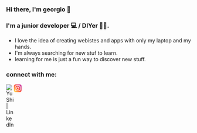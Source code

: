### Hi there, I'm georgio 👋
### I'm a junior developer 💻 / DIYer 👷‍♂️. 
<!-- a line space between the 2 sections-->
- I love the idea of creating webistes and apps with only my laptop and my hands.
- I'm always searching for new stuf to learn.
- learning for me is just a fun way to discover new stuff.
  
### connect with me:
<a href="https://www.linkedin.com/in/georgiofeghaly/"><img align="left" src="https://raw.githubusercontent.com/georgiofeghalygeorgiofeghaly/main/images/linkedin.svg" alt="Yu Shi | LinkedIn" width="21px"/></a>
<a href="https://instagram.com/gio-feg/"><img align="left" src="https://raw.githubusercontent.com/georgiofeghaly/georgiofeghaly/main/images/instagram.svg" alt="Yu Shi | Instagram" width="21px"/></a>

<!--
**georgiofeghaly/georgiofeghaly** is a ✨ _special_ ✨ repository because its `README.md` (this file) appears on your GitHub profile.

Here are some ideas to get you started:

- 🔭 I’m currently working on ...
- 🌱 I’m currently learning ...
- 👯 I’m looking to collaborate on ...
- 🤔 I’m looking for help with ...
- 💬 Ask me about ...
- 📫 How to reach me: ...
- 😄 Pronouns: ...
- ⚡ Fun fact: ...
-->
